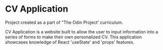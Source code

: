 # CV Application

Project created as a part of "The Odin Project' curriculum.

CV Application is a website built to allow the user to input information into a series of forms to make their own personalized CV. This application showcases knowledge of React 'useState' and 'props' features.
